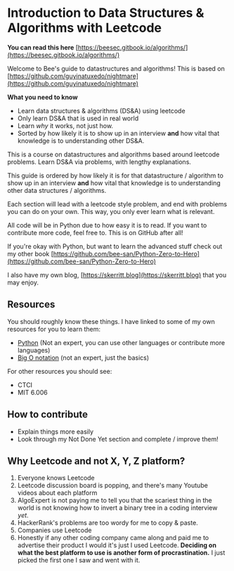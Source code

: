 # Introduction to Data Structures & Algorithms with Leetcode

**You can read this here** [https://beesec.gitbook.io/algorithms/](https://beesec.gitbook.io/algorithms/)

Welcome to Bee's guide to datastructures and algorithms! This is based on [https://github.com/guyinatuxedo/nightmare](https://github.com/guyinatuxedo/nightmare)

**What you need to know**

* Learn data structures & algorithms \(DS&A\) using leetcode
* Only learn DS&A that is used in real world
* Learn _why_ it works, not just how.
* Sorted by how likely it is to show up in an interview **and** how vital that knowledge is to understanding other DS&A.

This is a course on datastructures and algorithms based around leetcode problems. Learn DS&A via problems, with lengthy explanations. 

This guide is ordered by how likely it is for that datastructure / algorithm to show up in an interview **and** how vital that knowledge is to understanding other data structures / algorithms.

Each section will lead with a leetcode style problem, and end with problems you can do on your own. This way, you only ever learn what is relevant. 

All code will be in Python due to how easy it is to read. If you want to contribute more code, feel free to. This is on GitHub after all!

If you're okay with Python, but want to learn the advanced stuff check out my other book [https://github.com/bee-san/Python-Zero-to-Hero](https://github.com/bee-san/Python-Zero-to-Hero)

I also have my own blog, [https://skerritt.blog](https://skerritt.blog) that you may enjoy.

## Resources

You should roughly know these things. I have linked to some of my own resources for you to learn them:

* [Python](https://github.com/bee-san/Python-Zero-to-Hero) \(Not an expert, you can use other languages or contribute more languages\)
* [Big O notation](https://skerritt.blog/big-o/) \(not an expert, just the basics\)

For other resources you should see:

* CTCI
* MIT 6.006

## How to contribute

* Explain things more easily
* Look through my Not Done Yet section and complete / improve them!

## Why Leetcode and not X, Y, Z platform?

1. Everyone knows Leetcode
2. Leetcode discussion board is popping, and there's many Youtube videos about each platform
3. AlgoExpert is not paying me to tell you that the scariest thing in the world is not knowing how to invert a binary tree in a coding interview _yet_.
4. HackerRank's problems are too wordy for me to copy & paste.
5. Companies use Leetcode
6. Honestly if any other coding company came along and paid me to advertise their product I would it's just I used Leetcode. **Deciding on what the best platform to use is another form of procrastination.** I just picked the first one I saw and went with it.





